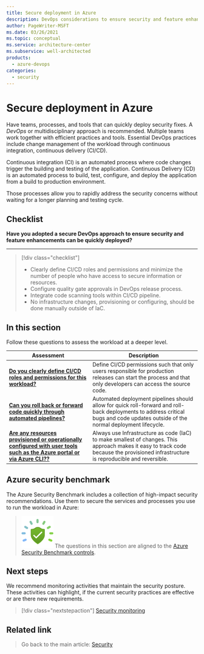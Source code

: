 ```yaml
---
title: Secure deployment in Azure
description: DevOps considerations to ensure security and feature enhancements can be quickly deployed.
author: PageWriter-MSFT
ms.date: 03/26/2021
ms.topic: conceptual
ms.service: architecture-center
ms.subservice: well-architected
products:
  - azure-devops
categories:
  - security
---
```

 
# Secure deployment in Azure

Have teams, processes, and tools that can quickly deploy security fixes. A _DevOps_ or multidisciplinary approach is recommended. Multiple teams work together with efficient practices and tools. Essential DevOps practices include change management of the workload through continuous integration, continuous delivery (CI/CD). 

Continuous integration (CI) is an automated process where code changes trigger the building and testing of the application. Continuous Delivery (CD) is an automated process to build, test, configure, and deploy the application from a build to production environment. 

Those processes allow you to rapidly address the security concerns without waiting for a longer planning and testing cycle. 

## Checklist

**Have you adopted a secure DevOps approach to ensure security and feature enhancements can be quickly deployed?**
***
> [!div class="checklist"]
> - Clearly define CI/CD roles and permissions and minimize the number of people who have access to secure information or resources.
> - Configure quality gate approvals in DevOps release process.
> - Integrate code scanning tools within CI/CD pipeline.
> - No infrastructure changes, provisioning or configuring, should be done manually outside of IaC.

## In this section
Follow these questions to assess the workload at a deeper level. 

|Assessment|Description|
|---|---|
|[**Do you clearly define CI/CD roles and permissions for this workload?**](deploy-governance.md)|Define CI/CD permissions such that only users responsible for production releases can start the process and that only developers can access the source code.|
|[**Can you roll back or forward code quickly through automated pipelines?**](deploy-code.md)|Automated deployment pipelines should allow for quick roll-forward and roll-back deployments to address critical bugs and code updates outside of the normal deployment lifecycle.|
|[**Are any resources provisioned or operationally configured with user tools such as the Azure portal or via Azure CLI??**](monitor-test.md)|Always use Infrastructure as code (IaC) to make smallest of changes. This approach makes it easy to track code because the provisioned infrastructure is reproducible and reversible.|


## Azure security benchmark
The Azure Security Benchmark includes a collection of high-impact security recommendations. Use them to secure the services and processes you use to run the workload in Azure:

> ![Security Benchmark](../../_images/benchmark-security.svg) The questions in this section are aligned to the [Azure Security Benchmark controls](/azure/security/benchmarks/overview?branch=master).


## Next steps
We recommend monitoring activities that maintain the security posture. These activities can highlight, if the current security practices are effective or are there new requirements.

> [!div class="nextstepaction"]
> [Security monitoring](./monitor.md)


## Related link
> Go back to the main article: [Security](overview.md)
